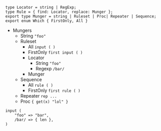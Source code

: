```
type Locator = string | RegExp;
type Rule = { find: Locator, replace: Munger };
export type Munger = string | Ruleset | Proc| Repeater | Sequence;
export enum Which { FirstOnly, All }
```

* Mungers
    * String `"foo"`
    * Ruleset 
        * All `input ( )`
        * FirstOnly `first input ( )`
        * Locator
            * String `"foo"`
            * Regexp `/bar/`
        * Munger
    * Sequence
        * All `rule ( )`
        * FirstOnly `first rule ( )`
    * Repeater `rep ...`
    * Proc `{ get(x) "lol" }`

```
input (
    "foo" => "bar",
    /bar/ => { len },
)
```